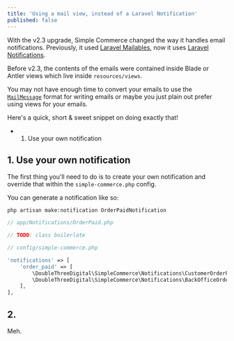 ```yaml
---
title: 'Using a mail view, instead of a Laravel Notification'
published: false
---
```


With the v2.3 upgrade, Simple Commerce changed the way it handles email notifications. Previously, it used [Laravel Mailables](https://laravel.com/docs/master/mail#writing-mailables), now it uses [Laravel Notifications](https://laravel.com/docs/master/notifications).

Before v2.3, the contents of the emails were contained inside Blade or Antler views which live inside `resources/views`.

You may not have enough time to convert your emails to use the [`MailMessage`](https://laravel.com/docs/master/notifications#mail-notifications) format for writing emails or maybe you just plain out prefer using views for your emails.

Here's a quick, short & sweet snippet on doing exactly that!

* 1. Use your own notification

## 1. Use your own notification

The first thing you'll need to do is to create your own notification and override that within the `simple-commerce.php` config.

You can generate a notification like so:

```
php artisan make:notification OrderPaidNotification
```

```php
// app/Notifications/OrderPaid.php

// TODO: class boilerlate
```

```php
// config/simple-commerce.php

'notifications' => [
    'order_paid' => [
        \DoubleThreeDigital\SimpleCommerce\Notifications\CustomerOrderPaid::class   => ['to' => 'customer'],
        \DoubleThreeDigital\SimpleCommerce\Notifications\BackOfficeOrderPaid::class => ['to' => 'duncan@example.com'],
    ],
],
```

## 2.

Meh.
